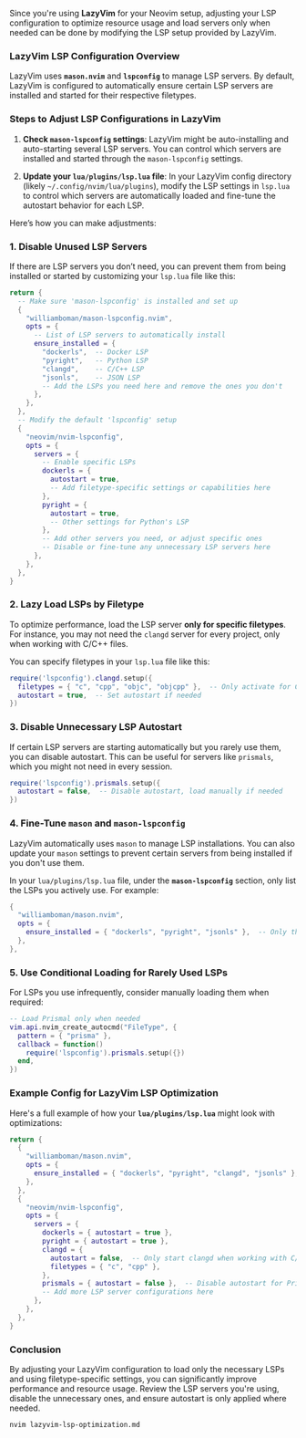 Since you're using **LazyVim** for your Neovim setup, adjusting your LSP configuration to optimize resource usage and load servers only when needed can be done by modifying the LSP setup provided by LazyVim.

### LazyVim LSP Configuration Overview

LazyVim uses **`mason.nvim`** and **`lspconfig`** to manage LSP servers. By default, LazyVim is configured to automatically ensure certain LSP servers are installed and started for their respective filetypes.

### Steps to Adjust LSP Configurations in LazyVim

1. **Check `mason-lspconfig` settings**: LazyVim might be auto-installing and auto-starting several LSP servers. You can control which servers are installed and started through the `mason-lspconfig` settings.

2. **Update your `lua/plugins/lsp.lua` file**: In your LazyVim config directory (likely `~/.config/nvim/lua/plugins`), modify the LSP settings in `lsp.lua` to control which servers are automatically loaded and fine-tune the autostart behavior for each LSP.

Here’s how you can make adjustments:

### 1. Disable Unused LSP Servers

If there are LSP servers you don’t need, you can prevent them from being installed or started by customizing your `lsp.lua` file like this:

```lua
return {
  -- Make sure 'mason-lspconfig' is installed and set up
  {
    "williamboman/mason-lspconfig.nvim",
    opts = {
      -- List of LSP servers to automatically install
      ensure_installed = {
        "dockerls",  -- Docker LSP
        "pyright",   -- Python LSP
        "clangd",    -- C/C++ LSP
        "jsonls",    -- JSON LSP
        -- Add the LSPs you need here and remove the ones you don't
      },
    },
  },
  -- Modify the default 'lspconfig' setup
  {
    "neovim/nvim-lspconfig",
    opts = {
      servers = {
        -- Enable specific LSPs
        dockerls = {
          autostart = true,
          -- Add filetype-specific settings or capabilities here
        },
        pyright = {
          autostart = true,
          -- Other settings for Python's LSP
        },
        -- Add other servers you need, or adjust specific ones
        -- Disable or fine-tune any unnecessary LSP servers here
      },
    },
  },
}
```

### 2. Lazy Load LSPs by Filetype

To optimize performance, load the LSP server **only for specific filetypes**. For instance, you may not need the `clangd` server for every project, only when working with C/C++ files.

You can specify filetypes in your `lsp.lua` file like this:

```lua
require('lspconfig').clangd.setup({
  filetypes = { "c", "cpp", "objc", "objcpp" },  -- Only activate for C/C++ files
  autostart = true,  -- Set autostart if needed
})
```

### 3. Disable Unnecessary LSP Autostart

If certain LSP servers are starting automatically but you rarely use them, you can disable autostart. This can be useful for servers like `prismals`, which you might not need in every session.

```lua
require('lspconfig').prismals.setup({
  autostart = false,  -- Disable autostart, load manually if needed
})
```

### 4. Fine-Tune `mason` and `mason-lspconfig`

LazyVim automatically uses `mason` to manage LSP installations. You can also update your `mason` settings to prevent certain servers from being installed if you don't use them.

In your `lua/plugins/lsp.lua` file, under the **`mason-lspconfig`** section, only list the LSPs you actively use. For example:

```lua
{
  "williamboman/mason.nvim",
  opts = {
    ensure_installed = { "dockerls", "pyright", "jsonls" },  -- Only these LSPs will be installed
  },
},
```

### 5. Use Conditional Loading for Rarely Used LSPs

For LSPs you use infrequently, consider manually loading them when required:

```lua
-- Load Prismal only when needed
vim.api.nvim_create_autocmd("FileType", {
  pattern = { "prisma" },
  callback = function()
    require('lspconfig').prismals.setup({})
  end,
})
```

### Example Config for LazyVim LSP Optimization

Here's a full example of how your **`lua/plugins/lsp.lua`** might look with optimizations:

```lua
return {
  {
    "williamboman/mason.nvim",
    opts = {
      ensure_installed = { "dockerls", "pyright", "clangd", "jsonls" },  -- Only install the servers you need
    },
  },
  {
    "neovim/nvim-lspconfig",
    opts = {
      servers = {
        dockerls = { autostart = true },
        pyright = { autostart = true },
        clangd = {
          autostart = false,  -- Only start clangd when working with C/C++ files
          filetypes = { "c", "cpp" },
        },
        prismals = { autostart = false },  -- Disable autostart for Prisma
        -- Add more LSP server configurations here
      },
    },
  },
}
```

### Conclusion

By adjusting your LazyVim configuration to load only the necessary LSPs and using filetype-specific settings, you can significantly improve performance and resource usage. Review the LSP servers you're using, disable the unnecessary ones, and ensure autostart is only applied where needed.

```bash
nvim lazyvim-lsp-optimization.md
```
